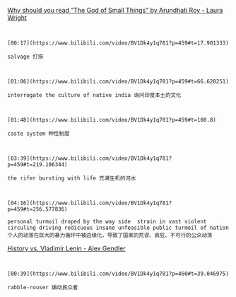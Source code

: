 [Why should you read “The God of Small Things” by Arundhati Roy - Laura Wright](https://www.bilibili.com/video/BV1Dk4y1q781?p=459)

```ad-note


[00:17](https://www.bilibili.com/video/BV1Dk4y1q781?p=459#t=17.901333)

salvage 打捞

```

```ad-note


[01:06](https://www.bilibili.com/video/BV1Dk4y1q781?p=459#t=66.628251)

interrogate the culture of native india 询问印度本土的文化

```

```ad-note


[01:48](https://www.bilibili.com/video/BV1Dk4y1q781?p=459#t=108.8)

caste system 种性制度

```

```ad-note


[03:39](https://www.bilibili.com/video/BV1Dk4y1q781?p=459#t=219.106344)

the rifer bursting with life 充满生机的河水

```

```ad-note


[04:16](https://www.bilibili.com/video/BV1Dk4y1q781?p=459#t=256.577836)

personal turmoil droped by the way side  strain in vast violent circuling driving redicuous insane unfeasible public turmoil of nation
个人的动荡在巨大的暴力循环中被边缘化，导致了国家的荒谬、疯狂、不可行的公众动荡

```

[History vs. Vladimir Lenin - Alex Gendler](https://www.bilibili.com/video/BV1Dk4y1q781?p=460)

```ad-note


[00:39](https://www.bilibili.com/video/BV1Dk4y1q781?p=460#t=39.046975)

rabble-rouser 煽动民众者

```